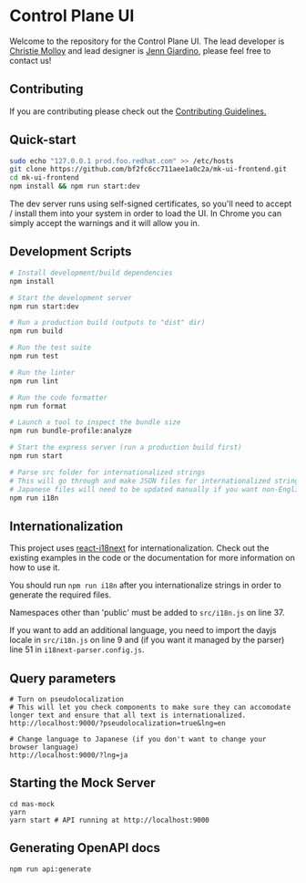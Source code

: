 # Control Plane UI

Welcome to the repository for the Control Plane UI. The lead developer is [Christie Molloy](https://github.com/christiemolloy) and lead designer is [Jenn Giardino](https://github.com/jgiardino), please feel free to contact us!

## Contributing

If you are contributing please check out the [Contributing Guidelines.](https://github.com/bf2fc6cc711aee1a0c2a/mk-ui-frontend/blob/master/CONTRIBUTING.md)


## Quick-start

```bash
sudo echo "127.0.0.1 prod.foo.redhat.com" >> /etc/hosts
git clone https://github.com/bf2fc6cc711aee1a0c2a/mk-ui-frontend.git
cd mk-ui-frontend
npm install && npm run start:dev
```

The dev server runs using self-signed certificates, so you'll need to accept / install them into your system in order to load the UI. In Chrome you can simply accept the warnings and it will allow you in.

## Development Scripts
```sh
# Install development/build dependencies
npm install

# Start the development server
npm run start:dev

# Run a production build (outputs to "dist" dir)
npm run build

# Run the test suite
npm run test

# Run the linter
npm run lint

# Run the code formatter
npm run format

# Launch a tool to inspect the bundle size
npm run bundle-profile:analyze

# Start the express server (run a production build first)
npm run start

# Parse src folder for internationalized strings
# This will go through and make JSON files for internationalized strings in src/locales and add default values (i.e. the key name or string). You may need to manually edit the default values.
# Japanese files will need to be updated manually if you want non-English test data to work with.
npm run i18n
```

## Internationalization
This project uses [react-i18next](https://react.i18next.com/) for internationalization. Check out the existing examples in the code or the documentation for more information on how to use it.

You should run `npm run i18n` after you internationalize strings in order to generate the required files.

Namespaces other than 'public' must be added to `src/i18n.js` on line 37.

If you want to add an additional language, you need to import the dayjs locale in `src/i18n.js` on line 9 and (if you want it managed by the parser) line 51 in `i18next-parser.config.js`.

## Query parameters
```
# Turn on pseudolocalization
# This will let you check components to make sure they can accomodate longer text and ensure that all text is internationalized.
http://localhost:9000/?pseudolocalization=true&lng=en

# Change language to Japanese (if you don't want to change your browser language)
http://localhost:9000/?lng=ja
```

## Starting the Mock Server

```
cd mas-mock
yarn
yarn start # API running at http://localhost:9000

```

## Generating OpenAPI docs

```
npm run api:generate
```
